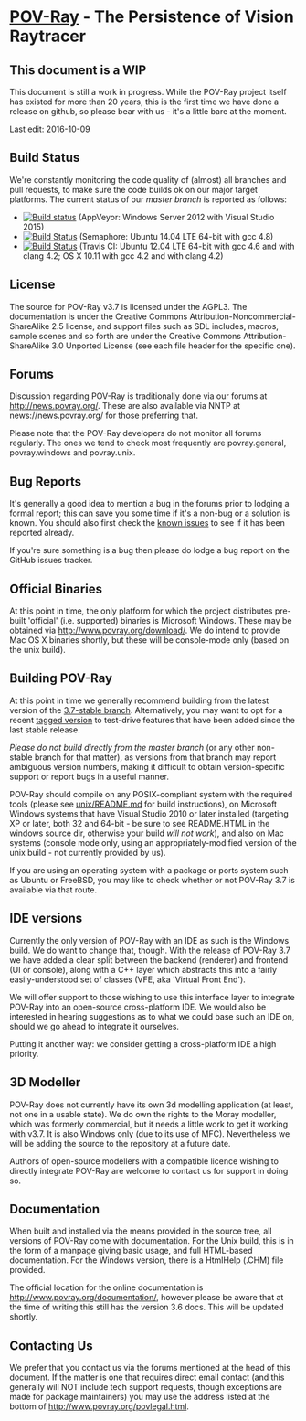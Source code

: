 [POV-Ray](http://www.povray.org/) - The Persistence of Vision Raytracer
=======================================================================

This document is a WIP
--------------------------------------

This document is still a work in progress. While the POV-Ray project itself
has existed for more than 20 years, this is the first time we have done a
release on github, so please bear with us - it's a little bare at the moment.

Last edit: 2016-10-09

Build Status
--------------------------------------

We're constantly monitoring the code quality of (almost) all branches and pull requests,
to make sure the code builds ok on our major target platforms. The current status of
our _master branch_ is reported as follows:

  - [![Build status](https://ci.appveyor.com/api/projects/status/5953wf13f9soyw23/branch/master?svg=true)](https://ci.appveyor.com/project/c-lipka/povray-exwy4)
    (AppVeyor: Windows Server 2012 with Visual Studio 2015)
  - [![Build Status](https://semaphoreci.com/api/v1/pov-ray/povray/branches/master/shields_badge.svg)](https://semaphoreci.com/pov-ray/povray)
    (Semaphore: Ubuntu 14.04 LTE 64-bit with gcc 4.8)
  - [![Build Status](https://travis-ci.org/POV-Ray/povray.svg?branch=master)](https://travis-ci.org/POV-Ray/povray)
    (Travis CI: Ubuntu 12.04 LTE 64-bit with gcc 4.6 and with clang 4.2; OS X 10.11 with gcc 4.2 and with clang 4.2)

License
--------------------------------------

The source for POV-Ray v3.7 is licensed under the AGPL3. The documentation is under the
Creative Commons Attribution-Noncommercial-ShareAlike 2.5 license, and support files such
as SDL includes, macros, sample scenes and so forth are under the Creative Commons Attribution-ShareAlike
3.0 Unported License (see each file header for the specific one).

Forums
--------------------------------------

Discussion regarding POV-Ray is traditionally done via our forums at http://news.povray.org/.
These are also available via NNTP at news://news.povray.org/ for those preferring that.

Please note that the POV-Ray developers do not monitor all forums regularly. The ones we
tend to check most frequently are povray.general, povray.windows and povray.unix.

Bug Reports
--------------------------------------

It's generally a good idea to mention a bug in the forums prior to lodging a formal
report; this can save you some time if it's a non-bug or a solution is known. You
should also first check the [known issues](https://github.com/POV-Ray/povray/issues)
to see if it has been reported already.

If you're sure something is a bug then please do lodge a bug report on the GitHub issues tracker.

Official Binaries
--------------------------------------

At this point in time, the only platform for which the project distributes pre-built
'official' (i.e. supported) binaries is Microsoft Windows. These may be
obtained via http://www.povray.org/download/. We do intend to provide Mac OS X
binaries shortly, but these will be console-mode only (based on the unix build).

Building POV-Ray
--------------------------------------

At this point in time we generally recommend building from the latest version of the
[3.7-stable branch](https://github.com/POV-Ray/povray/tree/3.7-stable). Alternatively,
you may want to opt for a recent [tagged version](https://github.com/POV-Ray/povray/tags)
to test-drive features that have been added since the last stable release.

_Please do not build directly from the master branch_ (or any other non-stable branch
for that matter), as versions from that branch may report ambiguous version numbers,
making it difficult to obtain version-specific support or report bugs in a useful manner.

POV-Ray should compile on any POSIX-compliant system with the required tools (please see
[unix/README.md](unix/README.md) for build instructions),
on Microsoft Windows systems that have Visual Studio 2010 or later installed (targeting
XP or later, both 32 and 64-bit - be sure to see README.HTML in the windows source dir,
otherwise your build _will not work_), and also on Mac systems (console mode only, using
an appropriately-modified version of the unix build - not currently provided by us).

If you are using an operating system with a package or ports system such as
Ubuntu or FreeBSD, you may like to check whether or not POV-Ray 3.7 is available
via that route.

IDE versions
--------------------------------------

Currently the only version of POV-Ray with an IDE as such is the Windows build.
We do want to change that, though. With the release of POV-Ray 3.7 we have added
a clear split between the backend (renderer) and frontend (UI or console), along
with a C++ layer which abstracts this into a fairly easily-understood set of 
classes (VFE, aka 'Virtual Front End').

We will offer support to those wishing to use this interface layer to integrate
POV-Ray into an open-source cross-platform IDE. We would also be interested in
hearing suggestions as to what we could base such an IDE on, should we go ahead
to integrate it ourselves.

Putting it another way: we consider getting a cross-platform IDE a high priority.

3D Modeller
-------------------------------------

POV-Ray does not currently have its own 3d modelling application (at least, not one
in a usable state). We do own the rights to the Moray modeller, which was formerly
commercial, but it needs a little work to get it working with v3.7. It is also
Windows only (due to its use of MFC). Nevertheless we will be adding the source
to the repository at a future date.

Authors of open-source modellers with a compatible licence wishing to directly
integrate POV-Ray are welcome to contact us for support in doing so.

Documentation
--------------------------------------

When built and installed via the means provided in the source tree, all versions
of POV-Ray come with documentation. For the Unix build, this is in the form of a
manpage giving basic usage, and full HTML-based documentation. For the Windows
version, there is a HtmlHelp (.CHM) file provided.

The official location for the online documentation is http://www.povray.org/documentation/,
however please be aware that at the time of writing this still has the version 3.6 docs.
This will be updated shortly.

Contacting Us
--------------------------------------

We prefer that you contact us via the forums mentioned at the head of this document.
If the matter is one that requires direct email contact (and this generally will NOT
include tech support requests, though exceptions are made for package maintainers)
you may use the address listed at the bottom of http://www.povray.org/povlegal.html.

